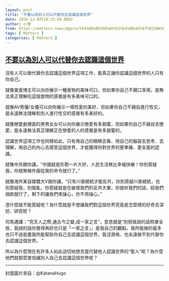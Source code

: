 ```yaml
---
layout: post
title: "不要以為別人可以代替你去認識這個世界"
date: 2020-12-02T19:33:04.000Z
author: 小雪
from: https://matters.news/@poro/%E4%B8%8D%E8%A6%81%E4%BB%A5%E7%82%BA%E5%88%A5%E4%BA%BA%E5%8F%AF%E4%BB%A5%E4%BB%A3%E6%9B%BF%E4%BD%A0%E5%8E%BB%E8%AA%8D%E8%AD%98%E9%80%99%E5%80%8B%E4%B8%96%E7%95%8C-bafyreigeo3twhz6hfq7qv7twqf3kghxvmxyl7qft7m2pswe3rrqguyg4ve
tags: [ Matters ]
categories: [ Matters ]
---
```

<!--1606937584000-->
[不要以為別人可以代替你去認識這個世界](https://matters.news/@poro/%E4%B8%8D%E8%A6%81%E4%BB%A5%E7%82%BA%E5%88%A5%E4%BA%BA%E5%8F%AF%E4%BB%A5%E4%BB%A3%E6%9B%BF%E4%BD%A0%E5%8E%BB%E8%AA%8D%E8%AD%98%E9%80%99%E5%80%8B%E4%B8%96%E7%95%8C-bafyreigeo3twhz6hfq7qv7twqf3kghxvmxyl7qft7m2pswe3rrqguyg4ve)
------

<div>
<p>沒有人可以做代替你去認識這個世界這項工作，能真正讓你認識這個世界的人只有你自己。</p><p>就像美食博主可以向你展示一種食物的美味可口，但如果你自己不親口享用，是無法真正理解吃這個食物的感覺是有多美味可口的。</p><p>就像AV男優/女優可以向你展示一場性愛的美好，但如果你自己不親自進行性交，是永遠無法理解和別人進行性交的感覺有多美好的。</p><p>就像戀愛劇裡面的男男女女可以向你展示戀愛有多甜蜜，但如果你自己不親自去戀愛，是永遠無法真正理解正在戀愛的人的感覺是有多甜蜜的。</p><p>認識世界這項工作也同樣如此，只有用自己的眼睛去看、用自己的腦袋去思考、去理解，用自己的內心去感受這個世界，才能獲得你對世界的更準確、更全面的認識。</p><p>就像中共跟你講，“中國就是形勢一片大好，人民生活無比幸福快樂！你別質疑我，你就無條件服從我的命令就行了。”</p><p>就像海外某自媒體大V跟你講，“只有川普總統才能反共，你別質疑川普總統，也別質疑我，別搗亂，你質疑就是在破壞我們的反共大業，你就听我們的話、給我們捐款就行了，剩下的讓我們來操心，你不用操心。”</p><p>憑什麼就不能質疑呢？為什麼就是不想讓我們對這個世界究竟是怎麼樣的好奇去深挖、研究呢？</p><p>司馬遷講：“究天人之際,通古今之變,成一家之言”，意思就是“別把我說的話照單全收，我說的話你覺得再好也只是「一家之言」，是我自己的觀點，我所能做的最多也只不過是盡我所能幫助你自己去認識這個世界，我沒資格、也永遠做不到代替你去認識這個世界。 ”</p><p>所以為什麼現在有許多人如此迫切地想充當代替他人認識世界的“聖人”呢？為什麼他們就那麼害怕讓別人自己去認識這個世界呢？</p><hr><p>封面圖片來自：@KatanaHugo</p>
</div>
